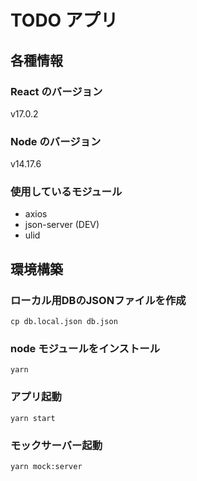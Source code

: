# TODO アプリ

## 各種情報

### React のバージョン

v17.0.2

### Node のバージョン

v14.17.6

### 使用しているモジュール

- axios
- json-server (DEV)
- ulid

## 環境構築

### ローカル用DBのJSONファイルを作成
```
cp db.local.json db.json
```

### node モジュールをインストール

```
yarn
```

### アプリ起動

```
yarn start
```

### モックサーバー起動

```
yarn mock:server
```
